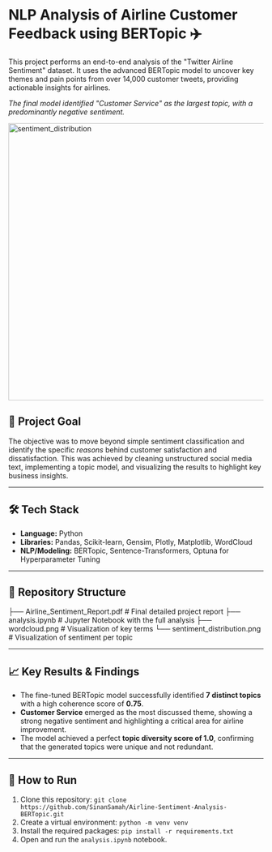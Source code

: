 # NLP Analysis of Airline Customer Feedback using BERTopic ✈️

This project performs an end-to-end analysis of the "Twitter Airline Sentiment" dataset. It uses the advanced BERTopic model to uncover key themes and pain points from over 14,000 customer tweets, providing actionable insights for airlines.


*The final model identified "Customer Service" as the largest topic, with a predominantly negative sentiment.*

<img width="1178" height="547" alt="sentiment_distribution" src="https://github.com/user-attachments/assets/2bdfa9e3-dcde-420a-8f02-ee682895700c" />


## 🎯 Project Goal

The objective was to move beyond simple sentiment classification and identify the specific *reasons* behind customer satisfaction and dissatisfaction. This was achieved by cleaning unstructured social media text, implementing a topic model, and visualizing the results to highlight key business insights.

---

## 🛠️ Tech Stack

* **Language:** Python
* **Libraries:** Pandas, Scikit-learn, Gensim, Plotly, Matplotlib, WordCloud
* **NLP/Modeling:** BERTopic, Sentence-Transformers, Optuna for Hyperparameter Tuning

---

## 📂 Repository Structure
├── Airline_Sentiment_Report.pdf    # Final detailed project report
├── analysis.ipynb                  # Jupyter Notebook with the full analysis
├── wordcloud.png                   # Visualization of key terms
└── sentiment_distribution.png      # Visualization of sentiment per topic

---

## 📈 Key Results & Findings

* The fine-tuned BERTopic model successfully identified **7 distinct topics** with a high coherence score of **0.75**.
* **Customer Service** emerged as the most discussed theme, showing a strong negative sentiment and highlighting a critical area for airline improvement.
* The model achieved a perfect **topic diversity score of 1.0**, confirming that the generated topics were unique and not redundant.

---

## 🚀 How to Run

1.  Clone this repository: `git clone https://github.com/SinanSamah/Airline-Sentiment-Analysis-BERTopic.git`
2.  Create a virtual environment: `python -m venv venv`
3.  Install the required packages: `pip install -r requirements.txt`
4.  Open and run the `analysis.ipynb` notebook.
